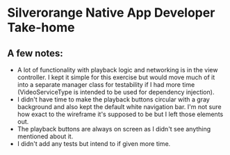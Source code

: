 # Silverorange Native App Developer Take-home

## A few notes:

- A lot of functionality with playback logic and networking is in the view controller. I kept it simple for this exercise but would move much of it into a separate manager class for testability if I had more time (VideoServiceType is intended to be used for dependency injection).
- I didn't have time to make the playback buttons circular with a gray background and also kept the default white navigation bar. I'm not sure how exact to the wireframe it's supposed to be but I left those elements out.
- The playback buttons are always on screen as I didn't see anything mentioned about it.
- I didn't add any tests but intend to if given more time.

